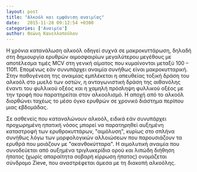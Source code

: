 ```yaml
---
layout: post
title: "Αλκοόλ και εμφάνιση αναιμίας"
date:   2015-11-28 09:12:54 +0300
categories: ['Αναιμία']
author: Θεώνη Κανελλοπούλου
---
```


Η χρόνια κατανάλωση αλκοόλ οδηγεί συχνά σε μακροκυττάρωση, δηλαδή στη δημιουργία ερυθρών αιμοσφαιρίων μεγαλύτερου μεγέθους με αποτέλεσμα τιμές MCV στη γενική αίματος που κυμαίνονται μεταξύ 100 – 110fl. Επομένως εάν συνυπάρχει αναιμία συνήθως είναι μακροκυτταρική. Στην παθογένεση της αναιμίας εμπλέκεται η απευθείας τοξική δράση του αλκοόλ στο μυελό των οστών, η ανταγωνιστική δράση της αιθανόλης έναντι του φυλλικού οξέος και η χαμηλή πρόσληψη φυλλικού οξέος με την τροφή που παρατηρείται στον αλκοολισμό. Η αποχή από το αλκοόλ διορθώνει ταχέως το μέσο όγκο ερυθρών σε χρονικό διάστημα περίπου μιας εβδομάδας.
<!--break-->

Σε ασθενείς που καταναλώνουν αλκοόλ, ειδικά εάν συνυπάρχει προχωρημένη ηπατική νόσος μπορεί να παρατηρηθεί αυξημένη καταστροφή των ερυθροκυττάρων, "αιμόλυση", κυρίως στο σπλήνα συνήθως λόγω των μορφολογικών αλλοιώσεων που παρουσιάζουν τα ερυθρά που μοιάζουν με "ακανθοκύτταρα". Η αιμολυτική αναιμία που συνοδεύεται από αυξημένα τριγλυκερίδια ορού και λιπώδη διήθηση ήπατος (χωρίς απαραίτητα σοβαρή κίρρωση ήπατος) ονομάζεται σύνδρομο Zieve, που αναστρέφεται άμεσα με τη διακοπή αλκοόλης.

